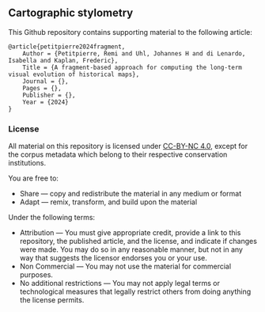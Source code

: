 ## Cartographic stylometry
This Github repository contains supporting material to the following article: 


    @article{petitpierre2024fragment,
        Author = {Petitpierre, Remi and Uhl, Johannes H and di Lenardo, Isabella and Kaplan, Frederic},
        Title = {A fragment-based approach for computing the long-term visual evolution of historical maps},
        Journal = {},
        Pages = {},
        Publisher = {},
        Year = {2024}
    }

### License
All material on this repository is licensed under [CC-BY-NC 4.0](https://creativecommons.org/licenses/by-nc/4.0/), except for the corpus metadata which belong to their respective conservation institutions.

You are free to:
* Share — copy and redistribute the material in any medium or format
* Adapt — remix, transform, and build upon the material

Under the following terms:
* Attribution — You must give appropriate credit, provide a link to this repository, the published article, and the license, and indicate if changes were made. You may do so in any reasonable manner, but not in any way that suggests the licensor endorses you or your use.
* Non Commercial — You may not use the material for commercial purposes.
* No additional restrictions — You may not apply legal terms or technological measures that legally restrict others from doing anything the license permits.
